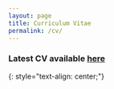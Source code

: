 ```yaml
---
layout: page
title: Curriculum Vitae
permalink: /cv/
---
```




### Latest CV available <a href="/files/cv.pdf" target="_blank">here</a>
{: style="text-align: center;"}
